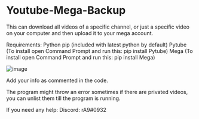 # Youtube-Mega-Backup

This can download all videos of a specific channel, or just a specific video on your computer and then upload it to your mega account.

Requirements:
Python
pip (included with latest python by default)
Pytube (To install open Command Prompt and run this: pip install Pytube)
Mega (To install open Command Prompt and run this: pip install Mega)


![image](https://user-images.githubusercontent.com/59440780/213869798-67a623ec-484f-4e70-aaca-ad7fded951b3.png)

Add your info as commented in the code.

The program might throw an error sometimes if there are privated videos, you can unlist them till the program is running.

If you need any help: 
Discord: rA9#0932
